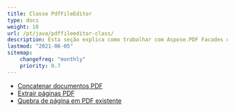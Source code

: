 ```yaml
---
title: Classe PdfFileEditor
type: docs
weight: 10
url: /pt/java/pdffileeditor-class/
description: Esta seção explica como trabalhar com Aspose.PDF Facades usando a classe PdfFileEditor.
lastmod: "2021-06-05"
sitemap:
    changefreq: "monthly"
    priority: 0.7
---
```


- [Concatenar documentos PDF](/pdf/pt/java/concatenate-pdf-documents/)
- [Extrair páginas PDF](/pdf/pt/java/extract-pdf-pages/)
- [Quebra de página em PDF existente](/pdf/pt/java/page-break-in-existing-pdf/)